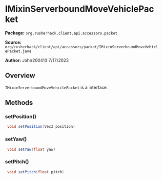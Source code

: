 # IMixinServerboundMoveVehiclePacket

**Package:** `org.rusherhack.client.api.accessors.packet`

**Source:** `org/rusherhack/client/api/accessors/packet/IMixinServerboundMoveVehiclePacket.java`

**Author:** John200410 7/17/2023



## Overview

`IMixinServerboundMoveVehiclePacket` is a interface.

## Methods

### setPosition()

```java
 void setPosition(Vec3 position)
```

### setYaw()

```java
 void setYaw(float yaw)
```

### setPitch()

```java
 void setPitch(float pitch)
```

